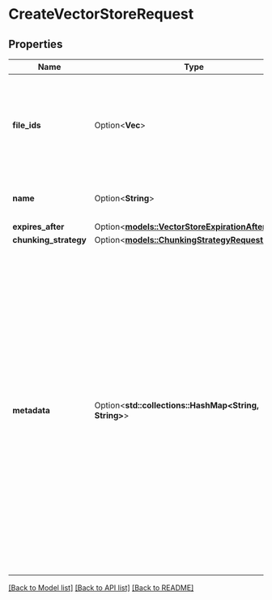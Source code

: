 # CreateVectorStoreRequest

## Properties

Name | Type | Description | Notes
------------ | ------------- | ------------- | -------------
**file_ids** | Option<**Vec<String>**> | A list of [File](https://platform.openai.com/docs/api-reference/files) IDs that the vector store should use. Useful for tools like `file_search` that can access files. | [optional]
**name** | Option<**String**> | The name of the vector store. | [optional]
**expires_after** | Option<[**models::VectorStoreExpirationAfter**](VectorStoreExpirationAfter.md)> |  | [optional]
**chunking_strategy** | Option<[**models::ChunkingStrategyRequestParam**](ChunkingStrategyRequestParam.md)> |  | [optional]
**metadata** | Option<**std::collections::HashMap<String, String>**> | Set of 16 key-value pairs that can be attached to an object. This can be useful for storing additional information about the object in a structured format, and querying for objects via API or the dashboard.  Keys are strings with a maximum length of 64 characters. Values are strings with a maximum length of 512 characters.  | [optional]

[[Back to Model list]](../README.md#documentation-for-models) [[Back to API list]](../README.md#documentation-for-api-endpoints) [[Back to README]](../README.md)


